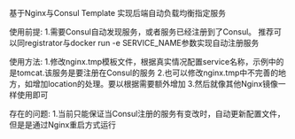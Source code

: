基于Nginx与Consul Template 实现后端自动负载均衡指定服务



使用前提:
1.需要Consul自动发现服务，或者服务已经注册到了Consul。
推荐可以同registrator与docker run -e SERVICE_NAME参数实现自动注册服务


使用方法:
1.修改nginx.tmp模板文件，根据真实情况配置service名称，示例中的是tomcat.该服务是要注册在Consul的服务
2.也可以修改nginx.tmp中不完善的地方，如增加location的处理。要以根据需要额外增加
3.然后就像其他Nginx镜像一样使用即可


存在的问题:
1.当前只能保证当Consul注册的服务有变改时，自动更新配置文件，但是是通过Nginx重启方式运行



